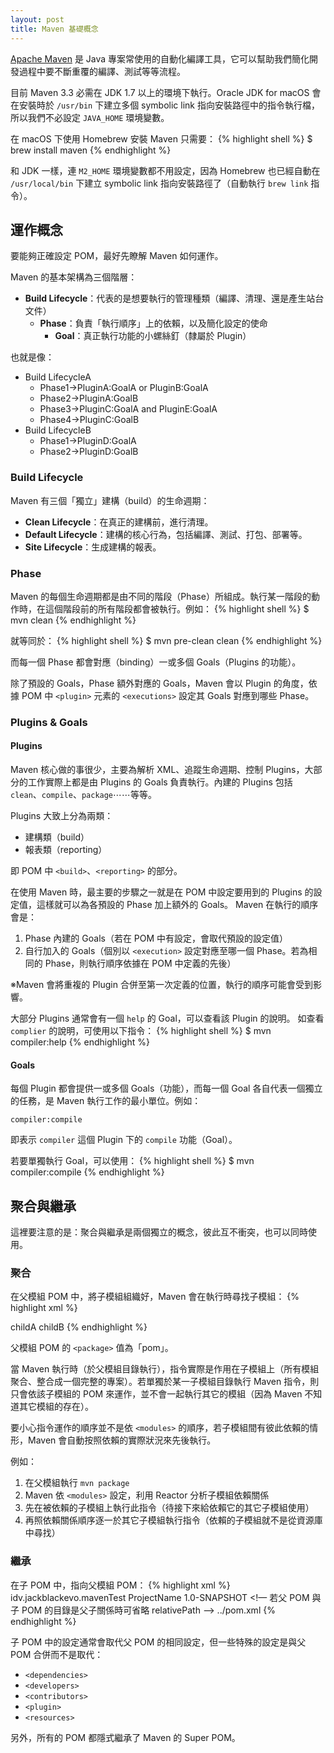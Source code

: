 ```yaml
---
layout: post
title: Maven 基礎概念
---
```


[Apache Maven](http://maven.apache.org/) 是 Java 專案常使用的自動化編譯工具，它可以幫助我們簡化開發過程中要不斷重覆的編譯、測試等等流程。

目前 Maven 3.3 必需在 JDK 1.7 以上的環境下執行。Oracle JDK for macOS 會在安裝時於 `/usr/bin` 下建立多個 symbolic link 指向安裝路徑中的指令執行檔，所以我們不必設定 `JAVA_HOME` 環境變數。

在 macOS 下使用 Homebrew 安裝 Maven 只需要：
{% highlight shell %}
$ brew install maven
{% endhighlight %}

和 JDK 一樣，連 `M2_HOME` 環境變數都不用設定，因為 Homebrew 也已經自動在 `/usr/local/bin` 下建立 symbolic link 指向安裝路徑了（自動執行 `brew link` 指令）。

## 運作概念
要能夠正確設定 POM，最好先瞭解 Maven 如何運作。

Maven 的基本架構為三個階層：

* __Build Lifecycle__：代表的是想要執行的管理種類（編譯、清理、還是產生站台文件）
	* __Phase__：負責「執行順序」上的依賴，以及簡化設定的使命
		* __Goal__：真正執行功能的小螺絲釘（隸屬於 Plugin）

也就是像：

* Build LifecycleA
	* Phase1→PluginA:GoalA or PluginB:GoalA
	* Phase2→PluginA:GoalB
	* Phase3→PluginC:GoalA and PluginE:GoalA
	* Phase4→PluginC:GoalB
* Build LifecycleB
	* Phase1→PluginD:GoalA
	* Phase2→PluginD:GoalB

### Build Lifecycle
Maven 有三個「獨立」建構（build）的生命週期：

* __Clean Lifecycle__：在真正的建構前，進行清理。
* __Default Lifecycle__：建構的核心行為，包括編譯、測試、打包、部署等。
* __Site Lifecycle__：生成建構的報表。


### Phase
Maven 的每個生命週期都是由不同的階段（Phase）所組成。執行某一階段的動作時，在這個階段前的所有階段都會被執行。例如：
{% highlight shell %}
$ mvn clean
{% endhighlight %}

就等同於：
{% highlight shell %}
$ mvn pre-clean clean
{% endhighlight %}

而每一個 Phase 都會對應（binding）一或多個 Goals（Plugins 的功能）。

除了預設的 Goals，Phase 額外對應的 Goals，Maven 會以 Plugin 的角度，依據 POM 中 `<plugin>` 元素的 `<executions>` 設定其 Goals 對應到哪些 Phase。

### Plugins & Goals

#### Plugins
Maven 核心做的事很少，主要為解析 XML、追蹤生命週期、控制 Plugins，大部分的工作實際上都是由 Plugins 的 Goals 負責執行。內建的 Plugins 包括 `clean`、`compile`、`package`⋯⋯等等。

Plugins 大致上分為兩類：

* 建構類（build）
* 報表類（reporting）

即 POM 中 `<build>`、`<reporting>` 的部分。

在使用 Maven 時，最主要的步驟之一就是在 POM 中設定要用到的 Plugins 的設定值，這樣就可以為各預設的 Phase 加上額外的 Goals。
Maven 在執行的順序會是：

1. Phase 內建的 Goals（若在 POM 中有設定，會取代預設的設定值）
2. 自行加入的 Goals（個別以 `<execution>` 設定對應至哪一個 Phase。若為相同的 Phase，則執行順序依據在 POM 中定義的先後）

※Maven 會將重複的 Plugin 合併至第一次定義的位置，執行的順序可能會受到影響。

大部分 Plugins 通常會有一個 `help` 的 Goal，可以查看該 Plugin 的說明。
如查看 `complier` 的說明，可使用以下指令：
{% highlight shell %}
$ mvn compiler:help
{% endhighlight %}

#### Goals
每個 Plugin 都會提供一或多個 Goals（功能），而每一個 Goal 各自代表一個獨立的任務，是 Maven 執行工作的最小單位。例如：

`compiler:compile`

即表示 `compiler` 這個 Plugin 下的 `compile` 功能（Goal）。

若要單獨執行 Goal，可以使用：
{% highlight shell %}
$ mvn compiler:compile
{% endhighlight %}

## 聚合與繼承
這裡要注意的是：聚合與繼承是兩個獨立的概念，彼此互不衝突，也可以同時使用。

### 聚合
在父模組 POM 中，將子模組組織好，Maven 會在執行時尋找子模組：
{% highlight xml %}
<modules>
  <!-- 子模組的「路徑」 -->
  <module>childA</module>
  <module>childB</module>
</modules>
{% endhighlight %}

父模組 POM 的 `<package>` 值為「pom」。

當 Maven 執行時（於父模組目錄執行），指令實際是作用在子模組上（所有模組聚合、整合成一個完整的專案）。若單獨於某一子模組目錄執行 Maven 指令，則只會依該子模組的 POM 來運作，並不會一起執行其它的模組（因為 Maven 不知道其它模組的存在）。

要小心指令運作的順序並不是依 `<modules>` 的順序，若子模組間有彼此依賴的情形，Maven 會自動按照依賴的實際狀況來先後執行。

例如：

1. 在父模組執行 `mvn package`
2. Maven 依 `<modules>` 設定，利用 Reactor 分析子模組依賴關係
3. 先在被依賴的子模組上執行此指令（待接下來給依賴它的其它子模組使用）
4. 再照依賴關係順序逐一於其它子模組執行指令（依賴的子模組就不是從資源庫中尋找）

### 繼承
在子 POM 中，指向父模組 POM：
{% highlight xml %}
<parent>
  <groupId>idv.jackblackevo.mavenTest</groupId>
  <artifactId>ProjectName</artifactId>
  <version>1.0-SNAPSHOT</version>
  <!— 若父 POM 與子 POM 的目錄是父子關係時可省略 relativePath -->
  <relativePath>../pom.xml</relativePath>
</parent>
{% endhighlight %}

子 POM 中的設定通常會取代父 POM 的相同設定，但一些特殊的設定是與父 POM 合併而不是取代：

* `<dependencies>`
* `<developers>`
* `<contributors>`
* `<plugin>`
* `<resources>`

另外，所有的 POM 都隱式繼承了 Maven 的 Super POM。